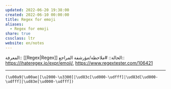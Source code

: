 ```yaml
---
updated: 2022-06-20 19:38:00
created: 2022-06-10 00:00:00
title: Regex for emoji
aliases:
  - Regex for emoji
share: true
cssclass: ltr
website: en/notes
---
```


المعرفة:: [[Regex|Regex]]
الحالة:: #ملاحظة/مؤرشفة
المراجع:: <https://ihateregex.io/expr/emoji/>, <https://www.regextester.com/106421>

---

`(\u00a9|\u00ae|[\u2000-\u3300]|\ud83c[\ud000-\udfff]|\ud83d[\ud000-\udfff]|\ud83e[\ud000-\udfff])`
